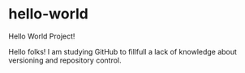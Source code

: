 # hello-world
Hello World Project!

Hello folks! I am studying GitHub to fillfull a lack of knowledge about versioning and repository control.

